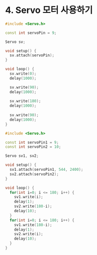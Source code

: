 # 4. Servo 모터 사용하기


```cpp title="servo.ino" linenums="1" hl_lines="1"
#include <Servo.h>

const int servoPin = 9;

Servo sv;

void setup() {
  sv.attach(servoPin);
}

void loop() {
  sv.write(0);
  delay(1000);

  sv.write(90);
  delay(1000);
  
  sv.write(180);
  delay(1000);
  
  sv.write(90);
  delay(1000);
}

```


```cpp title="servo-for-loop.ino" linenums="1" hl_lines="9"
#include <Servo.h>

const int servoPin1 = 9;
const int servoPin2 = 10;

Servo sv1, sv2;

void setup() {
  sv1.attach(servoPin1, 544, 2400);
  sv2.attach(servoPin2);
}

void loop() {
  for(int i=0; i <= 180; i++) {
    sv1.write(i);
    delay(1);
    sv2.write(180-i);
    delay(10);  
  }
  for(int i=0; i <= 180; i++) {
    sv1.write(180-i);
    delay(1);
    sv2.write(i);
    delay(10);  
  }
}
```
